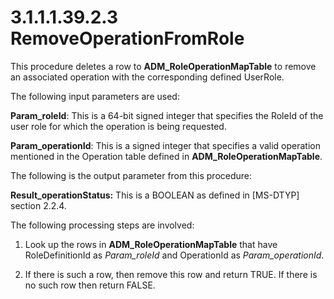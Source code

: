 <html dir="LTR" xmlns:mshelp="http://msdn.microsoft.com/mshelp" xmlns:ddue="http://ddue.schemas.microsoft.com/authoring/2003/5" xmlns:xlink="http://www.w3.org/1999/xlink" xmlns:tool="http://www.microsoft.com/tooltip">
 <body>
 <div id="header">
 <h1 class="heading">3.1.1.1.39.2.3 RemoveOperationFromRole</h1>
 </div>
 <div id="mainSection">
 <div id="mainBody">
 <div id="allHistory" class="saveHistory"></div>
 <div id="sectionSection0" class="section" name="collapseableSection">
 

<p>This procedure deletes a row to <b>ADM_RoleOperationMapTable</b>
to remove an associated operation with the corresponding defined UserRole.</p>

<p>The following input parameters are used:</p>

<p><b>Param_roleId</b>: This is a 64-bit signed integer
that specifies the RoleId of the user role for which the operation is being
requested.</p>

<p><b>Param_operationId</b>: This is a signed integer
that specifies a valid operation mentioned in the Operation table defined in <b>ADM_RoleOperationMapTable</b>.</p>

<p>The following is the output parameter from this procedure:</p>

<p><b>Result_operationStatus:</b> This is a BOOLEAN as
defined in <mshelp:link keywords="cca27429-5689-4a16-b2b4-9325d93e4ba2" tabindex="0">[MS-DTYP]</mshelp:link>
section <mshelp:link keywords="51bbfbb1-08e2-4c13-a95e-1eaa7d310670" tabindex="0">2.2.4</mshelp:link>.</p>

<p>The following processing steps are involved:</p>

<ol><li><p><span> </span>Look up the rows
in <b>ADM_RoleOperationMapTable</b> that have RoleDefinitionId as <i>Param_roleId</i>
and OperationId as <i>Param_operationId</i>. </p>

</li><li><p><span> </span>If there is such
a row, then remove this row and return TRUE. If there is no such row then
return FALSE.</p>

</li></ol>
 </div>
 </div>
 </div>
 </body>
</html>